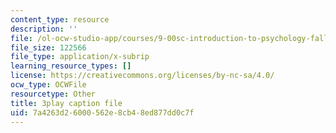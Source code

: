 ```yaml
---
content_type: resource
description: ''
file: /ol-ocw-studio-app/courses/9-00sc-introduction-to-psychology-fall-2011/7a4263d26000562e8cb48ed877dd0c7f_lanmHS0JwYI.vtt
file_size: 122566
file_type: application/x-subrip
learning_resource_types: []
license: https://creativecommons.org/licenses/by-nc-sa/4.0/
ocw_type: OCWFile
resourcetype: Other
title: 3play caption file
uid: 7a4263d2-6000-562e-8cb4-8ed877dd0c7f
---
```

